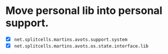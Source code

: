 # Move personal lib into personal support.
* [x] `net.splitcells.martins.avots.support.system`
* [x] `net.splitcells.martins.avots.os.state.interface.lib`